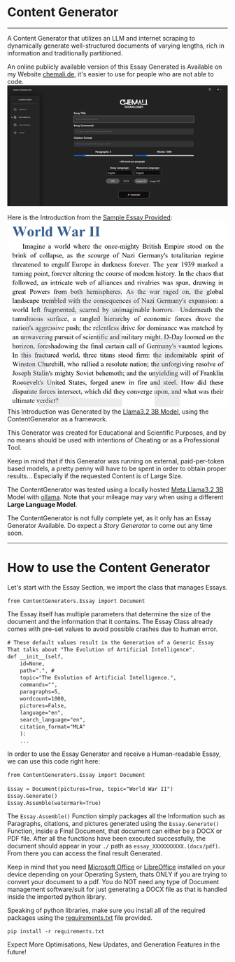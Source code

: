 # Content Generator

---
A Content Generator that utilizes an LLM and internet scraping to dynamically generate well-structured documents of varying lengths, rich in information and traditionally partitioned.

An online publicly available version of this Essay Generated is Available on my Website [chemali.de](https://chemali.de), it's easier to use for people who are not able to code.
![Website Image Showcase](readmeAssets/chemaliessaypage.png)

Here is the Introduction from the [Sample Essay Provided](Generation%20Sample.pdf):
![Introduction](readmeAssets/introsample.png)
This Introduction was Generated by the [Llama3.2 3B Model](https://huggingface.co/meta-llama/Llama-3.2-3B), using the ContentGenerator as a framework.

This Generator was created for Educational and Scientific Purposes, and by no means should be used with intentions of Cheating or as a Professional Tool.

Keep in mind that if this Generator was running on external, paid-per-token based models, a pretty penny will have to be spent in order to obtain proper results... Especially if the requested Content is of Large Size.

The ContentGenerator was tested using a locally hosted [Meta Llama3.2 3B](https://huggingface.co/meta-llama/Llama-3.2-3B) Model with [ollama](https://github.com/ollama/ollama). Note that your mileage may vary when using a different **Large Language Model**.

The ContentGenerator is not fully complete yet, as it only has an Essay Generator Available. Do expect a *Story Generator* to come out any time soon.

---

# How to use the Content Generator
Let's start with the Essay Section, we import the class that manages Essays.
```
from ContentGenerators.Essay import Document
```
The Essay itself has multiple parameters that determine the size of the document and the information that it contains.
The Essay Class already comes with pre-set values to avoid possible crashes due to human error.
```
# These default values result in the Generation of a Generic Essay That talks about "The Evolution of Artificial Intelligence".
def __init__(self,
    id=None,
    path=".", #
    topic="The Evolution of Artificial Intelligence.",
    commands="",
    paragraphs=5,
    wordcount=1000,
    pictures=False,
    language="en",
    search_language="en",
    citation_format="MLA"
    ):
    ...
```

In order to use the Essay Generator and receive a Human-readable Essay, we can use this code right here:

```
from ContentGenerators.Essay import Document

Essay = Document(pictures=True, topic="World War II")
Essay.Generate()
Essay.Assemble(watermark=True)

```

The `Essay.Assemble()` Function simply packages all the Information such as Paragraphs, citations, and pictures generated using the `Essay.Generate()` Function, inside a Final Document, that document can either be a DOCX or PDF file. After all the functions have been executed successfully, the document should appear in your `./` path as `essay_XXXXXXXXXX.(docx/pdf)`. From there you can access the final result Generated.

Keep in mind that you need [Microsoft Office](https://www.microsoft.com/en-us/microsoft-365/microsoft-office) or [LibreOffice](https://www.libreoffice.org/) installed on your device depending on your Operating System, thats ONLY if you are trying to convert your document to a pdf.
You do NOT need any type of Document management software/suit for just generating a DOCX file as that is handled inside the imported python library.

Speaking of python libraries, make sure you install all of the required packages using the [requirements.txt](requirements.txt) file provided.

```
pip install -r requirements.txt
```


Expect More Optimisations, New Updates, and Generation Features in the future!
